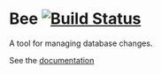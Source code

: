 # Bee [![Build Status](https://travis-ci.org/bluesoft/bee.svg)](https://travis-ci.org/bluesoft/bee)

A tool for managing database changes.


See the [documentation][1]


  [1]: http://bluesoft.github.io/bee
